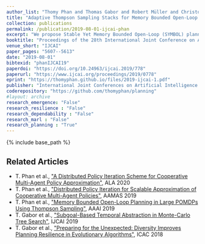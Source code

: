 ```yaml
---
author_list: "Thomy Phan and Thomas Gabor and Robert Müller and Christoph Roch and Claudia Linnhoff-Popien"
title: "Adaptive Thompson Sampling Stacks for Memory Bounded Open-Loop Planning"
collection: publications
permalink: /publication/2019-08-01-ijcai-phan
excerpt: "We propose Stable Yet Memory Bounded Open-Loop (SYMBOL) planning, a general memory bounded approach to partially observable open-loop planning. SYMBOL maintains an adaptive stack of Thompson Sampling bandits, whose size is bounded by the planning horizon and can be automatically adapted according to the underlying domain without any prior domain knowledge beyond a generative model. We empirically test SYMBOL in four large POMDP benchmark problems to demonstrate its effectiveness and robustness w.r.t. the choice of hyperparameters and evaluate its adaptive memory consumption. We also compare its performance with other open-loop planning algorithms and POMCP."
booktitle: "Proceedings of the 28th International Joint Conference on Artificial Intelligence"
venue_short: "IJCAI"
paper_pages: "5607--5613"
date: "2019-08-01"
bibtexid: "phanIJCAI19"
paperdoi: "https://doi.org/10.24963/ijcai.2019/778"
paperurl: "https://www.ijcai.org/proceedings/2019/0778"
eprint: "https://thomyphan.github.io/files/2019-ijcai-1.pdf"
publisher: "International Joint Conferences on Artificial Intelligence Organization"
coderepository: "https://github.com/thomyphan/planning"
#layout: archive
research_emergence: "False"
research_resilience : "False"
research_dependability : "False"
research_marl : "False"
research_planning : "True"
---
```


{% include base_path %}

## Related Articles
- T. Phan et al., ["A Distributed Policy Iteration Scheme for Cooperative Multi-Agent Policy Approximation"](https://thomyphan.github.io/publication/2020-05-01-ala-phan), ALA 2020
- T. Phan et al., ["Distributed Policy Iteration for Scalable Approximation of Cooperative Multi-Agent Policies"](https://thomyphan.github.io/publication/2019-05-01-aamas-phan), AAMAS 2019
- T. Phan et al., ["Memory Bounded Open-Loop Planning in Large POMDPs Using Thompson Sampling"](https://thomyphan.github.io/publication/2019-02-01-aaai-phan), AAAI 2019
- T. Gabor et al., ["Subgoal-Based Temporal Abstraction in Monte-Carlo Tree Search"](https://thomyphan.github.io/publication/2019-08-01-ijcai-gabor), IJCAI 2019
- T. Gabor et al., ["Preparing for the Unexpected: Diversity Improves Planning Resilience in Evolutionary Algorithms"](https://thomyphan.github.io/publication/2018-09-01-icac-gabor), ICAC 2018